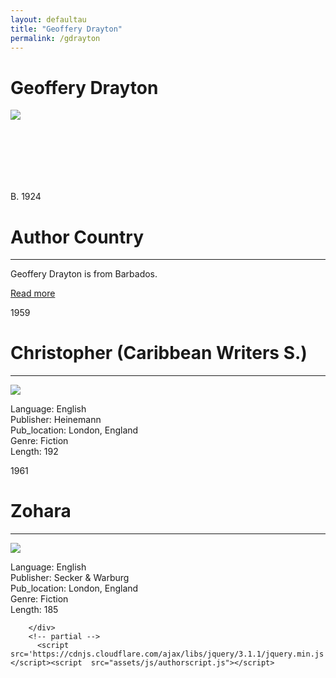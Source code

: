 ```yaml
---
layout: defaultau
title: "Geoffery Drayton"
permalink: /gdrayton
---
```

<!-- partial:index.partial.html -->
<div class="content">
    <h1>Geoffery Drayton</h1>
    <div class="quote">
        <div><img src="http://www.artsetcbarbados.com/sites/default/files/styles/full_size_image_cb/public/featuresimages/ae29_slideshow_drayton2_0.jpg?itok=Bb8gzqTK" class="logo"></div>
    </div>
    <div class="timeline">
        <div style="padding-bottom:100px;"></div>
        <div class="block">
            <div class="date right"><p class="right"> B. 1924 </p></div>
            <div class="dot"></div>
            <div class="left first">
                <h1>Author Country</h1><hr>
            <p> Geoffery Drayton is from Barbados.</p>
                <a href="https://en.wikipedia.org/wiki/Geoffrey_Drayton">Read more</a>
            </div>
        </div>
        <div class="block">
            <div class="date right"><p class="right">1959</p></div>
            <div class="dot"></div>
            <div class="right">
                <h1>Christopher (Caribbean Writers S.)</h1><hr>
                <p><img src="http://tile.loc.gov/image-services/iiif/service:rbc:lcrbmrp:t0b01:001/full/pct:100/0/default.jpg"></p>
                <p>
                Language: English <br/>
                Publisher: Heinemann <br/>
                Pub_location: London, England <br/>
                Genre: Fiction <br/>
                Length: 192 <br/>
                </p>
            </div>
        </div>
        <div class="block">
            <div class="date left"><p class="left">1961</p></div>
            <div class="dot"></div>
            <div class="right">
                <h1>Zohara</h1><hr>
                <p><img src="https://i.gr-assets.com/images/S/compressed.photo.goodreads.com/books/1507245057l/36360928._SY475_.jpg"></p>
                <p>
                Language: English <br/>
                Publisher: Secker & Warburg <br/>
                Pub_location: London, England<br/>
                Genre: Fiction <br/>
                Length: 185 <br/>
                </p>
            </div>
        </div>

        </div>
        <!-- partial -->
          <script src='https://cdnjs.cloudflare.com/ajax/libs/jquery/3.1.1/jquery.min.js'></script><script  src="assets/js/authorscript.js"></script>

